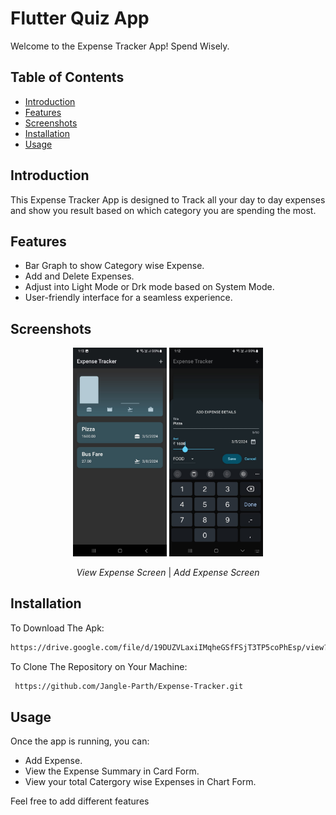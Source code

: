 # Flutter Quiz App

Welcome to the Expense Tracker App! Spend Wisely.

## Table of Contents
- [Introduction](#introduction)
- [Features](#features)
- [Screenshots](#screenshots)
- [Installation](#installation)
- [Usage](#usage)

## Introduction

This Expense Tracker App is designed to Track all your day to day expenses and show you result based on which category you are spending the most.

## Features

- Bar Graph to show Category wise Expense.
- Add and Delete Expenses.
- Adjust into Light Mode or Drk mode based on System Mode.
- User-friendly interface for a seamless experience.

## Screenshots
<p align="center">
  <img src="/screenshots/screenshot1.jpeg" alt="View Expense Screen" width="150">
  <img src="/screenshots/screenshot2.jpeg" alt="Add Expense Screen" width="150">

</p>

<p align="center">
  <em>View Expense Screen</em> | <em>Add Expense Screen</em> 
</p>


## Installation

To Download The Apk:

   ```bash
   https://drive.google.com/file/d/19DUZVLaxiIMqheGSfFSjT3TP5coPhEsp/view?usp=drive_link
   ```
To Clone The Repository on Your Machine:

  ```bash
   https://github.com/Jangle-Parth/Expense-Tracker.git
   ```

## Usage
Once the app is running, you can:

- Add Expense.
- View the Expense Summary in Card Form.
- View your total Catergory wise Expenses in Chart Form.

Feel free to add different features
